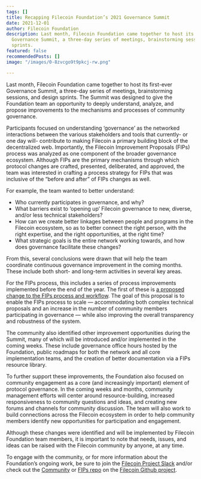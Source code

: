 ```yaml
---
tags: []
title: Recapping Filecoin Foundation’s 2021 Governance Summit
date: 2021-12-01
author: Filecoin Foundation
description: Last month, Filecoin Foundation came together to host its first-ever
  Governance Summit, a three-day series of meetings, brainstorming sessions, and design
  sprints.
featured: false
recommendedPosts: []
image: "/images/0-8zvcgo9t9pkcj-rw.png"

---
```

Last month, Filecoin Foundation came together to host its first-ever Governance Summit, a three-day series of meetings, brainstorming sessions, and design sprints. The Summit was designed to give the Foundation team an opportunity to deeply understand, analyze, and propose improvements to the mechanisms and processes of community governance.

Participants focused on understanding ‘governance’ as the networked interactions between the various stakeholders and tools that currently- or one day will- contribute to making Filecoin a primary building block of the decentralized web. Importantly, the Filecoin Improvement Proposals (FIPs) process was analyzed as one component of the broader governance ecosystem. Although FIPs are the primary mechanisms through which protocol changes are crafted, presented, deliberated, and approved, the team was interested in crafting a process strategy for FIPs that was inclusive of the “before and after” of FIPs changes as well.

For example, the team wanted to better understand:

* Who currently participates in governance, and why?
* What barriers exist to ‘opening up’ Filecoin governance to new, diverse, and/or less technical stakeholders?
* How can we create better linkages between people and programs in the Filecoin ecosystem, so as to better connect the right person, with the right expertise, and the right opportunities, at the right time?
* What strategic goals is the entire network working towards, and how does governance facilitate these changes?

From this, several conclusions were drawn that will help the team coordinate continuous governance improvement in the coming months. These include both short- and long-term activities in several key areas.

For the FIPs process, this includes a series of process improvements implemented before the end of the year. The first of these is [a proposed change to the FIPs process and workflow](https://github.com/filecoin-project/FIPs/discussions/215). The goal of this proposal is to enable the FIPs process to scale — accommodating both complex technical proposals and an increase in the number of community members participating in governance — while also improving the overall transparency and robustness of the system.

The community also identified other improvement opportunities during the Summit, many of which will be introduced and/or implemented in the coming weeks. These include governance office hours hosted by the Foundation, public roadmaps for both the network and all core implementation teams, and the creation of better documentation via a FIPs resource library.

To further support these improvements, the Foundation also focused on community engagement as a core (and increasingly important) element of protocol governance. In the coming weeks and months, community management efforts will center around resource-building, increased responsiveness to community questions and ideas, and creating new forums and channels for community discussion. The team will also work to build connections across the Filecoin ecosystem in order to help community members identify new opportunities for participation and engagement.

Although these changes were identified and will be implemented by Filecoin Foundation team members, it is important to note that needs, issues, and ideas can be raised with the Filecoin community by anyone, at any time.

To engage with the community, or for more information about the Foundation’s ongoing work, be sure to join the [Filecoin Project Slack](http://filecoinproject.slack.com/) and/or check out the [Community](https://github.com/filecoin-project/community) or [FIPs repo](https://github.com/filecoin-project/FIPs) on the [Filecoin Github project](https://github.com/filecoin-project).